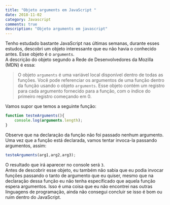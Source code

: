 ```yaml
---
title: "Objeto arguments em JavaScript "
date: 2018-11-02
category: Javascript
comments: true
description: "Objeto arguments em javascript"
---
```


Tenho estudado bastante JavaScript nas últimas semanas, durante esses estudos, descobri um objeto interessante que eu não havia o conhecido antes. Esse objeto é o `arguments`.  
A descrição do objeto segundo a Rede de Desenvolvedores da Mozilla (MDN) é essa:  
> O objeto `arguments` é uma variável local disponível dentro de todas as funções. Você pode referenciar os argumentos de uma função dentro da função usando o objeto `arguments`. Esse objeto contém um registro para cada argumento fornecido para a função, com o índice do primeiro registro começando em 0.  

Vamos supor que temos a seguinte função:  
```javascript
function testeArguments(){
    console.log(arguments.length);
}
```  
Observe que na declaração da função não foi passado nenhum argumento.  
Uma vez que a função está declarada, vamos tentar invoca-la passando argumentos, assim:  
```javascript
testeArguments(arg1,arg2,arg3);
```  
O resultado que irá aparecer no console será `3`.  
Antes de descobrir esse objeto, eu também não sabia que eu podia invocar funções passando o tanto de argumento que eu quiser, mesmo que na declaração dessa função eu não tenha específicado que aquela função espera argumentos. Isso é uma coisa que eu não encontrei nas outras linguagens de programação, ainda não consegui concluir se isso é bom ou ruim dentro do JavaScript.

